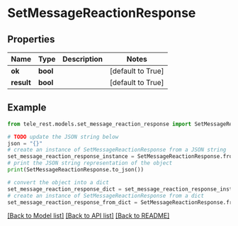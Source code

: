 # SetMessageReactionResponse


## Properties

Name | Type | Description | Notes
------------ | ------------- | ------------- | -------------
**ok** | **bool** |  | [default to True]
**result** | **bool** |  | [default to True]

## Example

```python
from tele_rest.models.set_message_reaction_response import SetMessageReactionResponse

# TODO update the JSON string below
json = "{}"
# create an instance of SetMessageReactionResponse from a JSON string
set_message_reaction_response_instance = SetMessageReactionResponse.from_json(json)
# print the JSON string representation of the object
print(SetMessageReactionResponse.to_json())

# convert the object into a dict
set_message_reaction_response_dict = set_message_reaction_response_instance.to_dict()
# create an instance of SetMessageReactionResponse from a dict
set_message_reaction_response_from_dict = SetMessageReactionResponse.from_dict(set_message_reaction_response_dict)
```
[[Back to Model list]](../README.md#documentation-for-models) [[Back to API list]](../README.md#documentation-for-api-endpoints) [[Back to README]](../README.md)


